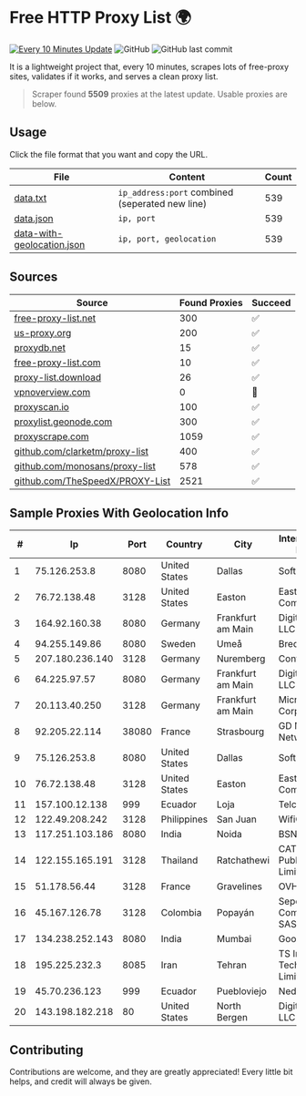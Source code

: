 
# Free HTTP Proxy List 🌍

[![Every 10 Minutes Update](https://github.com/mertguvencli/http-proxy-list/actions/workflows/main.yml/badge.svg?branch=main)](https://github.com/mertguvencli/http-proxy-list/actions/workflows/main.yml)
![GitHub](https://img.shields.io/github/license/mertguvencli/http-proxy-list)
![GitHub last commit](https://img.shields.io/github/last-commit/mertguvencli/http-proxy-list)

It is a lightweight project that, every 10 minutes, scrapes lots of free-proxy sites, validates if it works, and serves a clean proxy list.


> Scraper found **5509** proxies at the latest update. Usable proxies are below.

## Usage

Click the file format that you want and copy the URL.


|File|Content|Count|
|----|-------|-----|
|[data.txt](https://raw.githubusercontent.com/mertguvencli/http-proxy-list/main/proxy-list/data.txt)|`ip_address:port` combined (seperated new line)|539|
|[data.json](https://raw.githubusercontent.com/mertguvencli/http-proxy-list/main/proxy-list/data.json)|`ip, port`|539|
|[data-with-geolocation.json](https://raw.githubusercontent.com/mertguvencli/http-proxy-list/main/proxy-list/data-with-geolocation.json)|`ip, port, geolocation`|539|

## Sources

|Source|Found Proxies|Succeed|
|------|-------------|-------|
|[free-proxy-list.net](https://free-proxy-list.net)|300|✅|
|[us-proxy.org](https://www.us-proxy.org)|200|✅|
|[proxydb.net](http://proxydb.net)|15|✅|
|[free-proxy-list.com](https://free-proxy-list.com/?page=&port=&type%5B%5D=http&type%5B%5D=https&up_time=0&search=Search)|10|✅|
|[proxy-list.download](https://www.proxy-list.download/HTTP)|26|✅|
|[vpnoverview.com](https://vpnoverview.com/privacy/anonymous-browsing/free-proxy-servers)|0|🚫|
|[proxyscan.io](https://www.proxyscan.io)|100|✅|
|[proxylist.geonode.com](https://proxylist.geonode.com/api/proxy-list?limit=300&page=1&sort_by=lastChecked&sort_type=desc&protocols=http,https)|300|✅|
|[proxyscrape.com](https://api.proxyscrape.com/v2/?request=displayproxies&protocol=http&timeout=10000&country=all&ssl=all&anonymity=all)|1059|✅|
|[github.com/clarketm/proxy-list](https://raw.githubusercontent.com/clarketm/proxy-list/master/proxy-list-raw.txt)|400|✅|
|[github.com/monosans/proxy-list](https://raw.githubusercontent.com/monosans/proxy-list/main/proxies/http.txt)|578|✅|
|[github.com/TheSpeedX/PROXY-List](https://raw.githubusercontent.com/TheSpeedX/PROXY-List/master/http.txt)|2521|✅|


## Sample Proxies With Geolocation Info

|#|Ip|Port|Country|City|Internet Service Provider|
|-|--|----|-------|----|-------------------------|
|1|75.126.253.8|8080|United States|Dallas|SoftLayer|
|2|76.72.138.48|3128|United States|Easton|Easton Utilities Commission|
|3|164.92.160.38|8080|Germany|Frankfurt am Main|DigitalOcean, LLC|
|4|94.255.149.86|8080|Sweden|Umeå|Bredband2 AB|
|5|207.180.236.140|3128|Germany|Nuremberg|Contabo GmbH|
|6|64.225.97.57|8080|Germany|Frankfurt am Main|DigitalOcean, LLC|
|7|20.113.40.250|3128|Germany|Frankfurt am Main|Microsoft Corporation|
|8|92.205.22.114|38080|France|Strasbourg|GD MASS Network|
|9|75.126.253.8|8080|United States|Dallas|SoftLayer|
|10|76.72.138.48|3128|United States|Easton|Easton Utilities Commission|
|11|157.100.12.138|999|Ecuador|Loja|Telconet S.A|
|12|122.49.208.242|3128|Philippines|San Juan|WifiCity, Inc|
|13|117.251.103.186|8080|India|Noida|BSNL Internet|
|14|122.155.165.191|3128|Thailand|Ratchathewi|CAT Telecom Public Company Limited|
|15|51.178.56.44|3128|France|Gravelines|OVH SAS|
|16|45.167.126.78|3128|Colombia|Popayán|Sepcom Comunicaciones SAS|
|17|134.238.252.143|8080|India|Mumbai|Google LLC|
|18|195.225.232.3|8085|Iran|Tehran|TS Information Technology Limited|
|19|45.70.236.123|999|Ecuador|Puebloviejo|Nedetel S.A.|
|20|143.198.182.218|80|United States|North Bergen|DigitalOcean, LLC|



## Contributing

Contributions are welcome, and they are greatly appreciated! Every
little bit helps, and credit will always be given.

